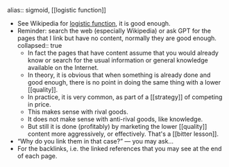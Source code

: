 alias:: sigmoid, [[logistic function]]

- See Wikipedia for [logistic function](https://en.wikipedia.org/wiki/Logistic_function), it is good enough.
- Reminder: search the web (especially Wikipedia) or ask GPT for the pages that I link but have no content, normally they are good enough.
  collapsed:: true
	- In fact the pages that have content assume that you would already know or search for the usual information or general knowledge available on the Internet.
	- In theory, it is obvious that when something is already done and good enough, there is no point in doing the same thing with a lower [[quality]].
	- In practice, it is very common, as part of a [[strategy]] of competing in price.
	- This makes sense with rival goods.
	- It does not make sense with anti-rival goods, like knowledge.
	- But still it is done (profitably) by marketing the lower [[quality]] content more aggressively, or effectively. That's a [[bitter lesson]].
- “Why do you link them in that case?” — you may ask…
- For the backlinks, i.e. the linked references that you may see at the end of each page.